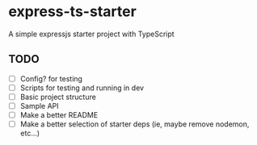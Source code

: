# express-ts-starter
A simple expressjs starter project with TypeScript

## TODO

- [ ] Config? for testing
- [ ] Scripts for testing and running in dev
- [ ] Basic project structure
- [ ] Sample API
- [ ] Make a better README
- [ ] Make a better selection of starter deps (ie, maybe remove nodemon, etc...)
